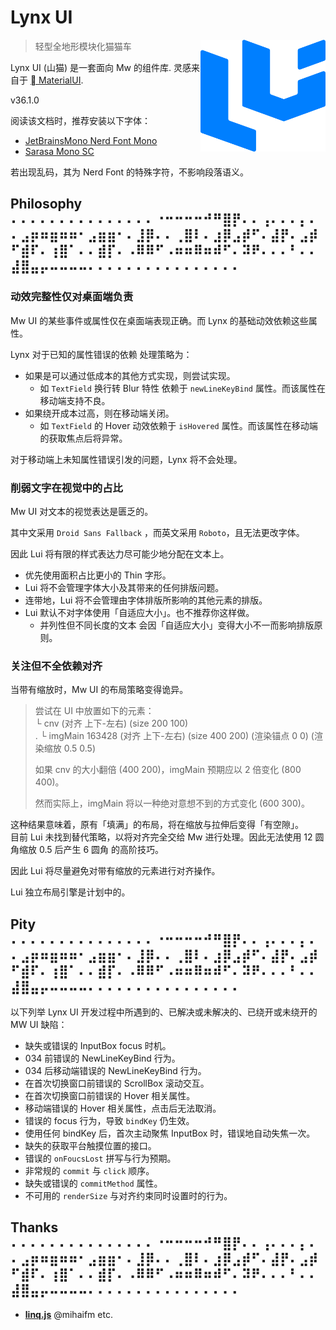 # Lynx UI

<div style="text-align: right; ">
    <img 
src="https://raw.githubusercontent.com/LviatYi/MetaWorldNPT/main/MetaWorldNPT/JavaScripts/lui/pic/lynx-ui.png" 
alt="Lynx Logo" 
width="200px"
align="right"
>
</div>

> 轻型全地形模块化猫猫车

Lynx UI (山猫) 是一套面向 Mw 的组件库. 灵感来自于 [󰍗 MaterialUI][MaterialUI].

v36.1.0  

阅读该文档时，推荐安装以下字体：

- [JetBrainsMono Nerd Font
  Mono][JetbrainsMonoNerdFont]
- [Sarasa Mono SC][SarasaMonoSC]

若出现乱码，其为 Nerd Font 的特殊字符，不影响段落语义。

## Philosophy ⠄⠄⠄⠄⠄⠄⠄⠄⠄⠄⠄⠄⠄⠄⠄⠐⠒⠒⠒⠒⠚⠛⣿⡟⠄⠄⢠⠄⠄⠄⡄⠄⠄⣠⡶⠶⣶⠶⠶⠂⣠⣶⣶⠂⠄⣸⡿⠄⠄⢀⣿⠇⠄⣰⡿⣠⡾⠋⠄⣼⡟⠄⣠⡾⠋⣾⠏⠄⢰⣿⠁⠄⠄⣾⡏⠄⠠⠿⠿⠋⠠⠶⠶⠿⠶⠾⠋⠄⠽⠟⠄⠄⠄⠃⠄⠄⣼⣿⣤⡤⠤⠤⠤⠤⠄⠄⠄⠄⠄⠄⠄⠄⠄⠄⠄⠄⠄⠄⠄⠄

### 动效完整性仅对桌面端负责

Mw UI 的某些事件或属性仅在桌面端表现正确。而 Lynx 的基础动效依赖这些属性。

Lynx 对于已知的属性错误的依赖 处理策略为：

- 如果是可以通过低成本的其他方式实现，则尝试实现。
    - 如 `TextField` 换行转 Blur 特性 依赖于 `newLineKeyBind` 属性。而该属性在移动端支持不良。
- 如果绕开成本过高，则在移动端关闭。
    - 如 `TextField` 的 Hover 动效依赖于 `isHovered` 属性。而该属性在移动端的获取焦点后将异常。

对于移动端上未知属性错误引发的问题，Lynx 将不会处理。

### 削弱文字在视觉中的占比

Mw UI 对文本的视觉表达是匮乏的。

其中文采用 `Droid Sans Fallback` ，而英文采用 `Roboto`，且无法更改字体。

因此 Lui 将有限的样式表达力尽可能少地分配在文本上。

- 优先使用面积占比更小的 Thin 字形。
- Lui 将不会管理字体大小及其带来的任何排版问题。
- 连带地，Lui 将不会管理由字体排版所影响的其他元素的排版。
- Lui 默认不对字体使用「自适应大小」。也不推荐你这样做。
    - 并列性但不同长度的文本 会因「自适应大小」变得大小不一而影响排版原则。

### 关注但不全依赖对齐

当带有缩放时，Mw UI 的布局策略变得诡异。

> 尝试在 UI 中放置如下的元素：  
> └ cnv (对齐 上下-左右) (size 200 100)  
> . └ imgMain 163428 (对齐 上下-左右) (size 400 200) (渲染锚点 0 0) (渲染缩放 0.5 0.5)
>
> 如果 cnv 的大小翻倍 (400 200)，imgMain 预期应以 2 倍变化 (800 400)。
>
> 然而实际上，imgMain 将以一种绝对意想不到的方式变化 (600 300)。

这种结果意味着，原有「填满」的布局，将在缩放与拉伸后变得「有空隙」。  
目前 Lui 未找到替代策略，以将对齐完全交给 Mw 进行处理。因此无法使用 12 圆角缩放 0.5 后产生 6 圆角 的高阶技巧。

因此 Lui 将尽量避免对带有缩放的元素进行对齐操作。

Lui 独立布局引擎是计划中的。

## Pity ⠄⠄⠄⠄⠄⠄⠄⠄⠄⠄⠄⠄⠄⠄⠄⠐⠒⠒⠒⠒⠚⠛⣿⡟⠄⠄⢠⠄⠄⠄⡄⠄⠄⣠⡶⠶⣶⠶⠶⠂⣠⣶⣶⠂⠄⣸⡿⠄⠄⢀⣿⠇⠄⣰⡿⣠⡾⠋⠄⣼⡟⠄⣠⡾⠋⣾⠏⠄⢰⣿⠁⠄⠄⣾⡏⠄⠠⠿⠿⠋⠠⠶⠶⠿⠶⠾⠋⠄⠽⠟⠄⠄⠄⠃⠄⠄⣼⣿⣤⡤⠤⠤⠤⠤⠄⠄⠄⠄⠄⠄⠄⠄⠄⠄⠄⠄⠄⠄⠄⠄

以下列举 Lynx UI 开发过程中所遇到的、已解决或未解决的、已绕开或未绕开的 MW UI 缺陷：

- 缺失或错误的 InputBox focus 时机。
- 034 前错误的 NewLineKeyBind 行为。
- 034 后移动端错误的 NewLineKeyBind 行为。
- 在首次切换窗口前错误的 ScrollBox 滚动交互。
- 在首次切换窗口前错误的 Hover 相关属性。
- 移动端错误的 Hover 相关属性，点击后无法取消。
- 错误的 focus 行为，导致 `bindKey` 仍生效。
- 使用任何 bindKey 后，首次主动聚焦 InputBox 时，错误地自动失焦一次。
- 缺失的获取平台触摸位置的接口。
- 错误的 `onFoucsLost` 拼写与行为预期。
- 非常规的 `commit` 与 `click` 顺序。
- 缺失或错误的 `commitMethod` 属性。
- 不可用的 `renderSize` 与对齐约束同时设置时的行为。

## Thanks ⠄⠄⠄⠄⠄⠄⠄⠄⠄⠄⠄⠄⠄⠄⠄⠐⠒⠒⠒⠒⠚⠛⣿⡟⠄⠄⢠⠄⠄⠄⡄⠄⠄⣠⡶⠶⣶⠶⠶⠂⣠⣶⣶⠂⠄⣸⡿⠄⠄⢀⣿⠇⠄⣰⡿⣠⡾⠋⠄⣼⡟⠄⣠⡾⠋⣾⠏⠄⢰⣿⠁⠄⠄⣾⡏⠄⠠⠿⠿⠋⠠⠶⠶⠿⠶⠾⠋⠄⠽⠟⠄⠄⠄⠃⠄⠄⣼⣿⣤⡤⠤⠤⠤⠤⠄⠄⠄⠄⠄⠄⠄⠄⠄⠄⠄⠄⠄⠄⠄⠄

- **[linq.js][linq.js]** @mihaifm etc.

[MaterialUI]: https://mui.com/material-ui/

[JetbrainsMonoNerdFont]: https://github.com/ryanoasis/nerd-fonts/releases/download/v3.0.2/JetBrainsMono.zip@fallbackFont

[SarasaMonoSC]: https://github.com/be5invis/Sarasa-Gothic/releases/download/v0.41.6/sarasa-gothic-ttf-0.41.6.7z

[linq.js]: https://github.com/mihaifm/linq